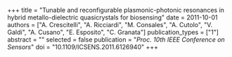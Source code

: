 +++
title = "Tunable and reconfigurable plasmonic-photonic resonances in hybrid metallo-dielectric quasicrystals for biosensing"
date = 2011-10-01
authors = ["A. Crescitelli", "A. Ricciardi", "M. Consales", "A. Cutolo", "V. Galdi", "A. Cusano", "E. Esposito", "C. Granata"]
publication_types = ["1"]
abstract = ""
selected = false
publication = "*Proc. 10th IEEE Conference on Sensors*"
doi = "10.1109/ICSENS.2011.6126940"
+++

